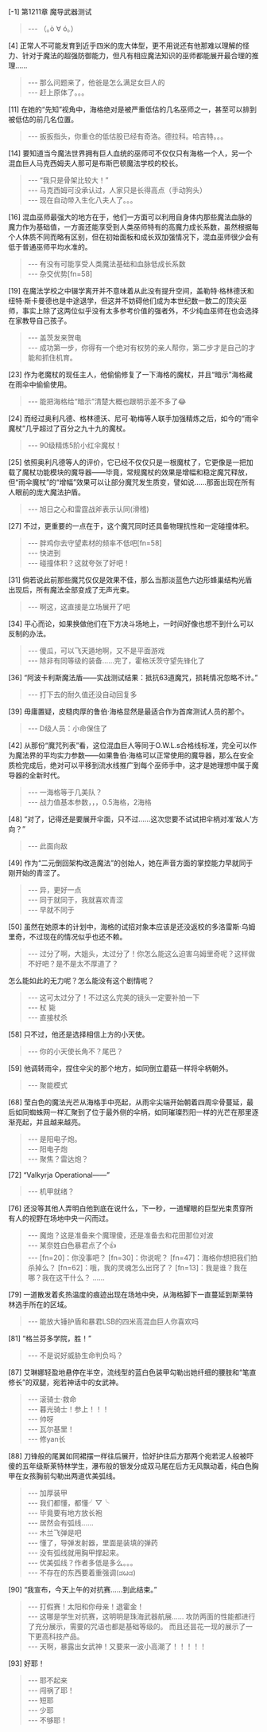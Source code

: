 
[-1] 第1211章 魔导武器测试
>--- （｡ò ∀ ó｡）<br>

[4] 正常人不可能发育到近乎四米的庞大体型，更不用说还有他那难以理解的怪力、针对于魔法的超强防御能力，但凡有相应魔法知识的巫师都能展开最合理的推理……
>--- 那么问题来了，他爸是怎么满足女巨人的<br>
>--- 赶上原体了。。。<br>

[11] 在她的“先知”视角中，海格绝对是被严重低估的几名巫师之一，甚至可以排到被低估的前几名位置。
>--- 扳扳指头，你重仓的低估股已经有奇洛。德拉科。哈吉特。。。<br>

[14] 要知道当今魔法世界拥有巨人血统的巫师可不仅仅只有海格一个人，另一个混血巨人马克西姆夫人那可是布斯巴顿魔法学校的校长。
>--- “我只是骨架比较大！”<br>
>--- 马克西姆可没承认过，人家只是长得高点（手动狗头）<br>
>--- 现在自动带入生化八夫人了。。。<br>

[16] 混血巫师最强大的地方在于，他们一方面可以利用自身体内那些魔法血脉的魔力作为基础值，一方面还能享受到人类巫师特有的高魔力成长系数，虽然根据每个人体质不同而略有区别，但在初始面板和成长双加强情况下，混血巫师很少会有低于普通巫师平均水准的。
>--- 有没有可能享受人类魔法基础和血脉低成长系数<br>
>--- 杂交优势[fn=58]<br>

[19] 在魔法学校之中辍学离开并不意味着从此没有提升空间，盖勒特·格林德沃和纽特·斯卡曼德也是中途退学，但这并不妨碍他们成为本世纪数一数二的顶尖巫师，事实上除了这两位似乎没有太多参考价值的强者外，不少纯血巫师在也会选择在家教导自己孩子。
>--- 盖茨发来贺电<br>
>--- 成功第一步，你得有一个绝对有权势的亲人帮你，第二步才是自己的才能和抓住机育。<br>

[23] 作为老魔杖的现任主人，他偷偷修复了一下海格的魔杖，并且“暗示”海格藏在雨伞中偷偷使用。
>--- 能把海格给“暗示”清楚大概也跟明示差不多了😂<br>

[24] 而经过奥利凡德、格林德沃、尼可·勒梅等人联手加强精炼之后，如今的“雨伞魔杖”几乎超过了百分之九十九的魔杖。
>--- 90级精炼5阶小红伞魔杖！<br>

[25] 依照奥利凡德等人的评价，它已经不仅仅只是一根魔杖了，它更像是一把加载了魔杖功能模块的魔导器——毕竟，常规魔杖的效果是增幅和稳定魔咒释放，但“雨伞魔杖”的“增幅”效果可以让部分魔咒发生质变，譬如说……那面出现在所有人眼前的庞大魔法护盾。
>--- 旭日之心和雷霆战斧表示认同(滑稽)<br>

[27] 不过，更重要的一点在于，这个魔咒同时还具备物理抗性和一定碰撞体积。
>--- 胖鸡你去守望素材的频率不低吧[fn=58]<br>
>--- 快进到<br>
>--- 碰撞体积？这就夸张了好吧！<br>

[31] 倘若说此前那些魔咒仅仅是效果不佳，那么当那淡蓝色六边形蜂巢结构光盾出现后，所有魔法全部变成了无声光束。
>--- 啊这，这直接是立场展开了吧<br>

[34] 平心而论，如果换做他们在下方决斗场地上，一时间好像也想不到什么可以反制的办法。
>--- 傻瓜，可以飞天遁地啊，又不是平面游戏<br>
>--- 除非有同等级的装备……完了，霍格沃茨守望先锋化了<br>

[36] “阿波卡利斯魔法盾——实战测试结果：抵抗63道魔咒，损耗情况忽略不计。”
>--- 打下去的耐久值还没自动回复多<br>

[39] 毋庸置疑，皮糙肉厚的鲁伯·海格显然是最适合作为首席测试人员的那个。
>--- D级人员：小命保住了<br>

[42] 从那份“魔咒列表”看，这位混血巨人等同于O.W.L.s合格线标准，完全可以作为魔法界的平均实力参数——如果鲁伯·海格可以正常使用的魔导器，那么在安全质检完成后，绝对可以平移到流水线推广到每个巫师手中，这才是她理想中属于魔导器的全新时代。
>--- 一海格等于几美队？<br>
>--- 战力值基本参数，，，0.5海格，2海格<br>

[48] “对了，记得还是要展开伞面，只不过……这次您要不试试把伞柄对准‘敌人’方向？”
>--- 此面向敌<br>

[49] 作为“二元倒回架构改造魔法”的创始人，她在声音方面的掌控能力早就同于刚开始的青涩了。
>--- 异，更好一点<br>
>--- 同于就同于，我就喜欢青涩<br>
>--- 早就不同于<br>

[50] 虽然在她原本的计划中，海格的试招对象本应该是还没返校的多洛雷斯·乌姆里奇，不过现在的情况似乎也还不赖。
>--- 过分了啊，大姐头，太过分了！你怎么能这么迫害乌姆里奇呢？这样做不好吧？是不是太不厚道了？



怎么能如此的无力呢？怎么能没有这个剧情呢？<br>
>--- 这可太过分了！不过这么完美的镜头一定要补拍一下<br>
>--- 杖 毙<br>
>--- 直接杖杀<br>

[58] 只不过，他还是选择相信上方的小天使。
>--- 你的小天使长角不？尾巴？<br>

[59] 他调转雨伞，捏住伞尖的那个地方，如同倒立蘑菇一样将伞柄朝外。
>--- 聚能模式<br>

[68] 莹白色的魔法光芒从海格手中亮起，从雨伞尖端开始朝着四周伞骨蔓延，最后如同蜘蛛网一样汇聚到了位于最外侧的伞柄，如同璀璨烈阳一样的光芒在那里逐渐亮起，并且越来越亮。
>--- 是阳电子炮。<br>
>--- 阳电子炮<br>
>--- 聚焦？雷达炮？<br>

[72] “Valkyrja Operational——”
>--- 机甲就绪？<br>

[76] 还没等其他人弄明白他到底在说什么，下一秒，一道耀眼的巨型光束贯穿所有人的视野在场地中央一闪而过。
>--- 魔炮？这是准备来个魔理傻，还是准备去和花田那位对波<br>
>--- 某奈姓白色暴君点了个👍<br>
>--- [fn=20]：你没事吧？
[fn=30]：你说呢？
[fn=47]：海格你想把我们拍杀掉么？
[fn=62]：哦，我的灵魂怎么出窍了？
[fn=13]：我是谁？我在哪？我在这干什么？
……<br>

[79] 一道散发着炙热温度的痕迹出现在场地中央，从海格脚下一直蔓延到斯莱特林选手所在的区域。
>--- 能放大锤护盾和暴君LSB的四米高混血巨人你喜欢吗<br>

[81] “格兰芬多学院，胜！”
>--- 不是说好威胁生命判负吗？<br>

[87] 艾琳娜轻盈地悬停在半空，流线型的蓝白色装甲勾勒出她纤细的腰肢和“笔直修长”的双腿，宛若神话中的女武神。
>--- 滚骑士·救命<br>
>--- 暮光骑士！参上！！！<br>
>--- 帅呀<br>
>--- 瓦尔基里！<br>
>--- 修yan长<br>

[88] 刀锋般的尾翼如同裙摆一样往后展开，恰好护住后方那两个宛若泥人般被吓傻的五年级斯莱特林学生，瀑布般的银发分成双马尾在后方无风飘动着，纯白色胸甲在女孩胸前勾勒出两道优美弧线。
>--- 加厚装甲<br>
>--- 我们都懂，都懂╯▽╰<br>
>--- 毕竟要有地方放长袍<br>
>--- 居然会有弧线……<br>
>--- 木兰飞弹是吧<br>
>--- 懂了，导弹发射器，里面是装填的弹药<br>
>--- 没有弧线就用胸甲撑起来。<br>
>--- 优美弧线？作者多低是多么。。。<br>
>--- 不存在的东西要着重强调(ಡωಡ)<br>

[90] “我宣布，今天上午的对抗赛……到此结束。”
>--- 打假赛！太阳和你母亲！退霍金！<br>
>--- 这哪是学生对抗赛，这明明是珠海武器航展……
攻防两面的性能都进行了充分展示，需要的咒语也都是基础等级的。
而且还昙花一现的展示了一下更高科技产品。<br>
>--- 天啊，暴露出女武神！又要来一波小高潮了！！！！！<br>

[93] 好耶！
>--- 耶不起来<br>
>--- 闯祸了耶！<br>
>--- 短耶<br>
>--- 少耶<br>
>--- 不够耶！<br>
